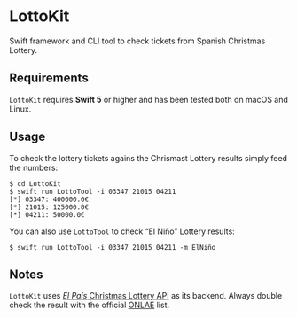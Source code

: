 #  LottoKit

Swift framework and CLI tool to check tickets from Spanish Christmas Lottery.

## Requirements

`LottoKit` requires **Swift 5** or higher and has been tested both on macOS and Linux.

## Usage

To check the lottery tickets agains the Chrismast Lottery results simply feed the numbers:

```
$ cd LottoKit
$ swift run LottoTool -i 03347 21015 04211
[*] 03347: 400000.0€
[*] 21015: 125000.0€
[*] 04211: 50000.0€
```

You can also use `LottoTool` to check “El Niño” Lottery results:

```
$ swift run LottoTool -i 03347 21015 04211 -m ElNiño
```

## Notes

 `LottoKit` uses [_El País_ Christmas Lottery API](https://servicios.elpais.com/sorteos/loteria-navidad/api/) as its backend. Always double check the result with the official [ONLAE](https://www.loteriasyapuestas.es/es/loteria-nacional) list.
